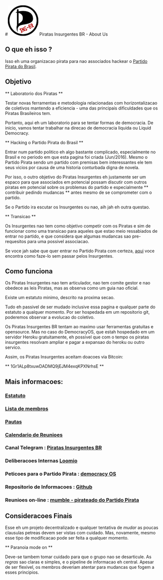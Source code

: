 #<img src="220px-Piratpartiet.ins-br.svg" alt="Logo" style="width: 100px;"/> Piratas Insurgentes BR - About Us

## O que eh isso ?

Isso eh uma organizacao pirata para nao associados hackear o [Partido Pirata do Brasil](http://partidopirata.org).

## Objetivo 

** Laboratorio dos Piratas **

Testar novas ferramentas e metodologia relacionadas com horizontalizacao de coletivos mantendo a eficiencia - uma das principais dificuldades que os Piratas Brasileiros tem.

Portanto, aqui eh um laboratorio para se tentar formas de democracia. De inicio, vamos tentar trabalhar na direcao de democracia liquida ou Liquid Democracy.

** Hacking o Partido Pirata do Brasil **

Entrar num partido politico eh algo bastante complicado, especialmente no Brasil e no periodo em que esta pagina foi criada (Jun/2016). Mesmo o Partido Pirata sendo um partido com premisas bem interessantes ele tem seus vicios por causa de uma historia conturbada digna de novela.

Por isso, o outro objetivo do Piratas Insurgentes eh justamente ser um espaco para que associados em potencial possam discutir com outros piratas em potencial sobre os problemas do partido e especialmente ** contribuir pedindo mudancas ** antes mesmo de se comprometer com o partido. 

Se o Partido ira escutar os Insurgentes ou nao, aih jah eh outra questao.

** Transicao **

Os Insurgentes nao tem como objetivo competir com os Piratas e sim de funcionar como uma transicao para aqueles que estao meio ressabiados de entrar no partido, e que considera que algumas mudancas sao pre-requesitos para uma possivel associacao.

Se voce jah sabe que quer entrar no Partido Pirata com certeza, [aqui](http://partidopirata.org/associe-se/) voce encontra como faze-lo sem passar pelos Insurgentes.

## Como funciona

Os Piratas Insurgentes nao tem articulador, nao tem comite gestor e nao obedece as leis Piratas, mas as observa como um guia nao oficial.

Existe um estatuto minimo, descrito na proxima secao.

Tudo eh passivel de ser mudado inclusive essa pagina e qualquer parte do estatuto a qualquer momento. Por ser hospedada em um repositorio git, poderemos observar a evolucao do coletivo.

Os Piratas Insurgentes BR tentam ao maximo usar ferramentas gratuitas e opensource. Mas no caso do DemocracyOS, que estah hospedado em um servidor Heroku gratuitamente, eh possivel que com o tempo os piratas insurgentes resolvam ampliar e pagar a expansao do heroku ou outro servico.

Assim, os Piratas Insurgentes aceitam doacoes via Bitcoin:

** 1Gr1ALp8txuwDADMQ9jEJM4exqKPXNrhsE **

## Mais informacoes:

### [Estatuto](estatuto/)
### [Lista de membros](membros/)
### [Pautas](pautas/)
### [Calendario de Reunioes](calendario/)

### Canal Telegram : [Piratas Insurgentes BR](https://telegram.me/piratasinsurgentes)
### Deliberacoes Internas [Loomio](https://www.loomio.org/g/WOH219QD/piratas-insurgentes)
### Peticoes para o Partido Pirata : [democracy OS](https://labpirata.herokuapp.com/)
### Repositorio de Informacoes : [Github](https://github.com/PiratasInsurgentes/)
### Reunioes on-line : [mumble - pirateado do Partido Pirata](https://mumble.partidopirata.org/)

## Consideracoes Finais

Esse eh um projeto decentralizado e qualquer tentativa de *mudar* as poucas clausulas petreas devem ser vistas com cuidado. Mas, novamente, mesmo esse tipo de modificacao pode ser feita a qualquer momento.

** Paranoia mode on **

Deve-se tambem tomar cuidado para que o grupo nao se desarticule. As *regras* sao claras e simples, e o pipeline de informacao eh central. Apesar de ser flexivel, os membros deveriam atentar para mudancas que fogem a esses principios.